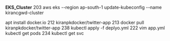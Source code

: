 **EKS_Cluster**
  203  aws eks --region ap-south-1 update-kubeconfig --name kirancgwd-cluster

  apt install docker.io
  212  kiranpkdocker/twitter-app
  213  docker pull kiranpkdocker/twitter-app
    238  kubectl apply -f deplyo.yml 
    222  vim app.yml
     kubectl get pods
  234  kubectl get svc
  
